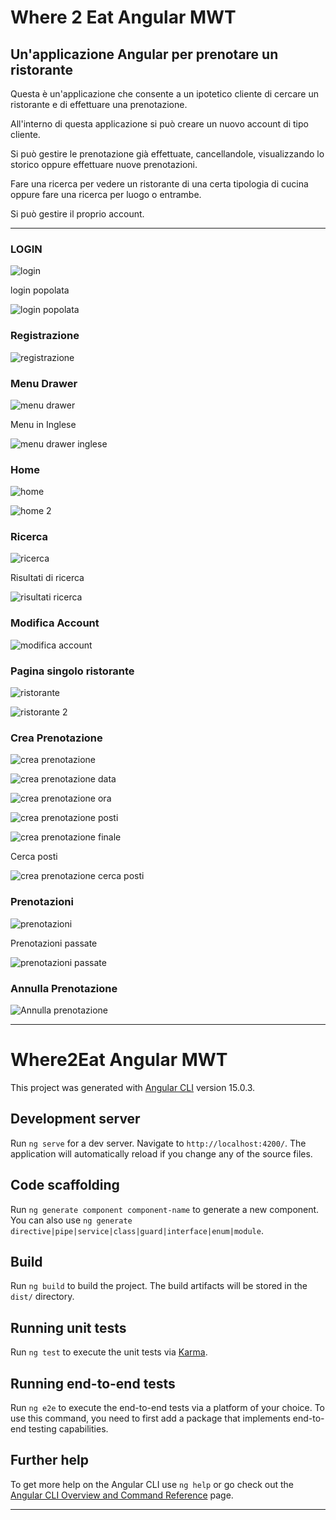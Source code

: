 # Where 2 Eat Angular MWT

## Un'applicazione Angular per prenotare un ristorante

Questa è un'applicazione che consente a un ipotetico cliente di cercare un ristorante e di effettuare una prenotazione.

All'interno di questa applicazione si può creare un nuovo account di tipo cliente.

Si può gestire le prenotazione già effettuate, cancellandole, visualizzando lo storico oppure effettuare nuove
prenotazioni.

Fare una ricerca per vedere un ristorante di una certa tipologia di cucina oppure fare una ricerca per luogo o entrambe.

Si può gestire il proprio account.

---

### LOGIN

![login](/doc/login.png)

login popolata

![login popolata](/doc/login-popolata.png)

### Registrazione

![registrazione](/doc/registrati.png)

### Menu Drawer

![menu drawer](/doc/menu.png)

Menu in Inglese

![menu drawer inglese](/doc/menu-inglese.png)

### Home

![home](/doc/home.png)

![home 2](/doc/home-2.png)

### Ricerca

![ricerca](/doc/ricerca.png)

Risultati di ricerca

![risultati ricerca](/doc/ricerca-risultati.png)

### Modifica Account

![modifica account](/doc/dati-utente.png)

### Pagina singolo ristorante

![ristorante](/doc/ristorante.png)

![ristorante 2](/doc/ristorante-2.png)

### Crea Prenotazione

![crea prenotazione](/doc/prenota.png)

![crea prenotazione data](/doc/prenota-data.png)

![crea prenotazione ora](/doc/prenota-ora.png)

![crea prenotazione posti](/doc/prenota-posti.png)

![crea prenotazione finale](/doc/prenota-finale.png)

Cerca posti

![crea prenotazione cerca posti](/doc/prenota-conferma.png)

### Prenotazioni

![prenotazioni](/doc/prenotazioni.png)

Prenotazioni passate

![prenotazioni passate](/doc/prenotazioni-passate.png)

### Annulla Prenotazione

![Annulla prenotazione](/doc/annulla-prenotazione.png)

---

# Where2Eat Angular MWT

This project was generated with [Angular CLI](https://github.com/angular/angular-cli) version 15.0.3.

## Development server

Run `ng serve` for a dev server. Navigate to `http://localhost:4200/`. The application will automatically reload if you
change any of the source files.

## Code scaffolding

Run `ng generate component component-name` to generate a new component. You can also
use `ng generate directive|pipe|service|class|guard|interface|enum|module`.

## Build

Run `ng build` to build the project. The build artifacts will be stored in the `dist/` directory.

## Running unit tests

Run `ng test` to execute the unit tests via [Karma](https://karma-runner.github.io).

## Running end-to-end tests

Run `ng e2e` to execute the end-to-end tests via a platform of your choice. To use this command, you need to first add a
package that implements end-to-end testing capabilities.

## Further help

To get more help on the Angular CLI use `ng help` or go check out
the [Angular CLI Overview and Command Reference](https://angular.io/cli) page.

---
